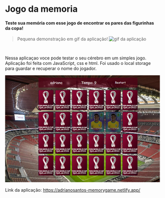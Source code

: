 # Jogo da memoria

#### Teste sua memória com esse jogo de encontrar os pares das figurinhas da copa!

> Pequena demonstração em gif da aplicação!
> <img src="./assets/game.gif" alt="gif da aplicação">

<br>

<p>Nessa aplicaçao voce pode testar o seu cérebro em um simples jogo. Aplicação foi feita com JavaScript, css e html. Foi usado o local storage para guardar e recuperar o nome do jogador.</p>

  <img src="./assets/prtscTela.png" alt="printscreen da aplicação">

Link da aplicação: https://adrianosantos-memorygame.netlify.app/
